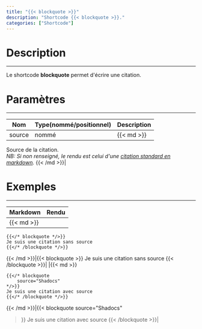 ```yaml
---
title: "{{< blockquote >}}"
description: "Shortcode {{< blockquote >}}."
categories: ["Shortcode"]
---
```


# Description
---

Le shortcode **blockquote** permet d'écrire une citation.

# Paramètres
---

| Nom | Type(nommé/positionnel) | Description |
| --- | ----------------------- | ----------- |
| source | nommé |{{< md >}}
Source de la citation.  
*NB: Si non renseigné, le rendu est celui d'une [citation standard en markdown](/markdown/blockquote).*
{{< /md >}}|

# Exemples
---

| Markdown | Rendu |
| -------- | ----- |
|{{< md >}}
```
{{</* blockquote */>}}
Je suis une citation sans source
{{</* /blockquote */>}}
```
{{< /md >}}|{{< blockquote >}}
Je suis une citation sans source
{{< /blockquote >}}|
|{{< md >}}
```
{{</* blockquote
    source="Shadocs"
*/>}}
Je suis une citation avec source
{{</* /blockquote */>}}
```
{{< /md >}}|{{< blockquote
    source="Shadocs"
>}}
Je suis une citation avec source
{{< /blockquote >}}|
